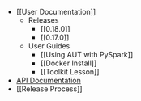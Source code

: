 
* [[User Documentation]]
  * Releases
    * [[0.18.0]]
    * [[0.17.0]]
  * User Guides
    * [[Using AUT with PySpark]]
    * [[Docker Install]]
    * [[Toolkit Lesson]]
* [API Documentation](http://java.docs.archivesunleashed.io)
* [[Release Process]]
